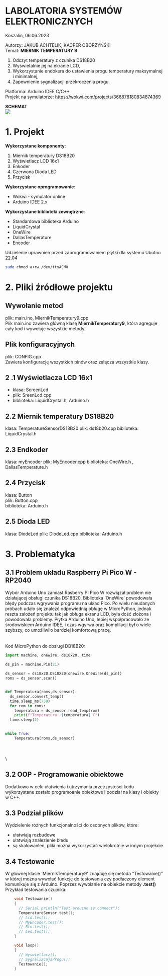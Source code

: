 
# LABOLATORIA SYSTEMÓW ELEKTRONICZNYCH

Koszalin, 06.06.2023

Autorzy: JAKUB ACHTELIK, KACPER OBORZYŃŚKI \
Temat: **MIERNIK TEMPERATURY 9**
1. Odczyt temperatury z czunika DS18B20
2. Wyświetalnie jej na ekranie LCD,
3. Wykorzystanie endokera do ustawienia progu temperatury maksymalnej i minimalnej,
4. Zapewnienie sygnalizacji przekroczenia progu.

Platforma: Arduino IDEE C/C++\
Projekt na symulatorze: https://wokwi.com/projects/366878180834874369

**SCHEMAT**\
<img src="https://i.ibb.co/937VctB/Screenshot-from-2023-06-08-15-28-31.png" />

# 1. Projekt 

**Wykorzystane komponenty**:
1. Miernik temperatury DS18B20
2. Wyświetlacz LCD 16x1
3. Enkoder
4. Czerwona Dioda LED
5. Przycisk

**Wykorzystane oprogramowanie**:
- Wokwi - symulator online
- Arduino IDEE 2.x

**Wykorzystane biblioteki zewnętrzne**:
- Standardowa biblioteka Arduino
- LiquidCrystal
- OneWire
- DallasTemperature
- Encoder

Udzielenie uprawnień przed zaprogramowaniem płytki dla systemu Ubutnu 22.04
```bash
sudo chmod a+rw /dev/ttyACM0  
```

# 2. Pliki źródłowe projektu

## Wywołanie metod
plik: main.ino, MiernikTemperatury9.cpp\
Plik main.ino zawiera główną klasę **MiernikTemperatury9**, która agreguje cały kod i wywołuje wszystkie metody.

## Plik konfiguracyjnych
plik: CONFIG.cpp\
Zawiera konfigurację wszystkich pinów oraz załącza wszystkie klasy.

## 2 .1 Wyświetlacza LCD 16x1
- klasa: ScreenLcd
- plik: SreenLcd.cpp
- biblioteka: LiquidCrystal.h, Arduino.h


## 2.2 Miernik temperatury DS18B20
klasa: TemperatureSensorDS18B20
plik: ds18b20.cpp
biblioteka: LiquidCrystal.h


## 2.3 Endkoder
klasa: myEncoder
plik: MyEncoder.cpp
biblioteka: OneWire.h , DallasTemperature.h

## 2.4 Przycisk
klasa: Button\
plik: Button.cpp\
biblioteka: Arduino.h


## 2.5 Dioda LED
klasa: DiodeLed
plik: DiodeLed.cpp
biblioteka: Arduino.h


# 3. Problematyka

## 3.1 Problem układu Raspberry Pi Pico W - RP2040
Wybór Arduino Uno zamiast Rasberry PI Pico W rozwiązał problem nie działającej obsługi czunika DS18B20. 
Biblioteka 'OneWire' powodowała błędy podczas wgrywania programu na układ Pico.
Po wielu nieudanych próbach udało się znaleźć odpowiednią obługę w MicroPython, jednak reszta założeń projektu tak jak obługa ekranu LCD, była dość złożona i powodowała problemy.
Płytka Arduino Uno, lepiej współpracowało ze środowiskiem Arduino IDEE, i czas wgyrwa oraz komplilacji był o wiele szybszy, co umożliwiło bardziej komfortową pracę.
\
\
\
Kod MicroPython do obsługi DB18B20:
```py
import machine, onewire, ds18x20, time
 
ds_pin = machine.Pin(21)

ds_sensor = ds18x20.DS18X20(onewire.OneWire(ds_pin))
roms = ds_sensor.scan()


def Temperatura(roms,ds_sensor):
  ds_sensor.convert_temp()
  time.sleep_ms(750)
  for rom in roms:
    temperatura = ds_sensor.read_temp(rom)
    print(f"Temperatura: {temperatura} C") 
  time.sleep(2)

 
while True:
    Temperatura(roms,ds_sensor)
```
\
\
\


## 3.2 OOP - Programowanie obiektowe
Dodatkowo w celu ułatwienia i utrzymania przejrzystości kodu wykorzystane zostało programoanie obiektowe i podział na klasy i obiekty w C++.

## 3.3 Podział plików
Wydzielenie różnych funkcjonalności do osobnych plików, które: 
- ułatwiają rozbudowe
- ułatwiają znalezienie błedu
- są skalowanlen, pliki można wykorzystać wielokrotnie w innym projekcie
## 3.4 Testowanie
W głównej klasie 'MiernikTemperatury9' znajduję się metoda "Testowanie()" w której można wywołać funkcję do testowania czy podłaczony element komunikuje się z Arduino.
Poprzez wywołanie na obiekcie metody **.test()**\
Przykład testowania czujnika:

```cpp
    void Testowanie()
    {
      // Serial.println("Test arduino is connect");
      TemperatureSensor.test();
      // Lcd.test();
      // MyEncoder.test();
      // Btn.test();
      // Led.test();
    }

    void loop() 
    {
      // Wyswietlacz();
      // SygnalizcajaProgu();
      Testowanie();
    }
```

